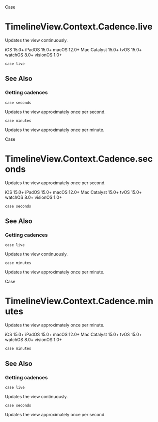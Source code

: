 Case

# TimelineView.Context.Cadence.live

Updates the view continuously.

iOS 15.0+  iPadOS 15.0+  macOS 12.0+  Mac Catalyst 15.0+  tvOS 15.0+  watchOS
8.0+  visionOS 1.0+

    
    
    case live

## See Also

### Getting cadences

`case seconds`

Updates the view approximately once per second.

`case minutes`

Updates the view approximately once per minute.

Case

# TimelineView.Context.Cadence.seconds

Updates the view approximately once per second.

iOS 15.0+  iPadOS 15.0+  macOS 12.0+  Mac Catalyst 15.0+  tvOS 15.0+  watchOS
8.0+  visionOS 1.0+

    
    
    case seconds

## See Also

### Getting cadences

`case live`

Updates the view continuously.

`case minutes`

Updates the view approximately once per minute.

Case

# TimelineView.Context.Cadence.minutes

Updates the view approximately once per minute.

iOS 15.0+  iPadOS 15.0+  macOS 12.0+  Mac Catalyst 15.0+  tvOS 15.0+  watchOS
8.0+  visionOS 1.0+

    
    
    case minutes

## See Also

### Getting cadences

`case live`

Updates the view continuously.

`case seconds`

Updates the view approximately once per second.

